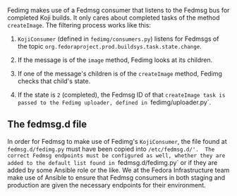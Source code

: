 Fedimg makes use of a Fedmsg consumer that listens to the Fedmsg bus for
completed Koji builds. It only cares about completed tasks of the method
`createImage`. The filtering process works like this:

1.  `KojiConsumer` (defined in `fedimg/consumers.py`) listens for Fedmsgs
    of the topic `org.fedoraproject.prod.buildsys.task.state.change`.

2.  If the message is of the `image` method, Fedimg looks at its children.

3.  If one of the message's children is of the `createImage` method, Fedimg
    checks that child's state.

4.  If the state is `2` (completed), the Fedmsg ID of that `createImage
    task is passed to the Fedimg uploader, defined in `fedimg/uploader.py`.

## The fedmsg.d file

In order for Fedmsg to make use of Fedimg's `KojiConsumer`, the file found at
`fedmsg.d/fedimg.py` must have been copied into `/etc/fedmsg.d/'.  The correct
Fedmsg endpoints must be configured as well, whether they are added to the
default list found in `fedmsg.d/fedimg.py` or if they are added by some Ansible
role or the like. We at the Fedora Infrastructure team make use of Ansible to
ensure that Fedmsg consumers in both staging and production are given the
necessary endpoints for their environment.
